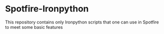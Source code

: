 # Spotfire-Ironpython
This repository contains only Ironpython scripts that one can use in Spotfire to meet some basic features  
